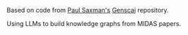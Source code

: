 Based on code from [Paul Saxman's](https://github.com/saxman) [Genscai](https://github.com/saxman/genscai) repository.

Using LLMs to build knowledge graphs from MIDAS papers.